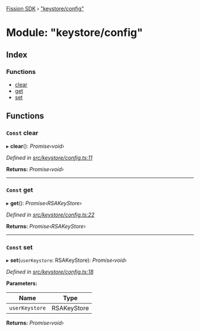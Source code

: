[Fission SDK](../README.md) › ["keystore/config"](_keystore_config_.md)

# Module: "keystore/config"

## Index

### Functions

* [clear](_keystore_config_.md#const-clear)
* [get](_keystore_config_.md#const-get)
* [set](_keystore_config_.md#const-set)

## Functions

### `Const` clear

▸ **clear**(): *Promise‹void›*

*Defined in [src/keystore/config.ts:11](https://github.com/fission-suite/webnative/blob/d222548/src/keystore/config.ts#L11)*

**Returns:** *Promise‹void›*

___

### `Const` get

▸ **get**(): *Promise‹RSAKeyStore›*

*Defined in [src/keystore/config.ts:22](https://github.com/fission-suite/webnative/blob/d222548/src/keystore/config.ts#L22)*

**Returns:** *Promise‹RSAKeyStore›*

___

### `Const` set

▸ **set**(`userKeystore`: RSAKeyStore): *Promise‹void›*

*Defined in [src/keystore/config.ts:18](https://github.com/fission-suite/webnative/blob/d222548/src/keystore/config.ts#L18)*

**Parameters:**

Name | Type |
------ | ------ |
`userKeystore` | RSAKeyStore |

**Returns:** *Promise‹void›*
